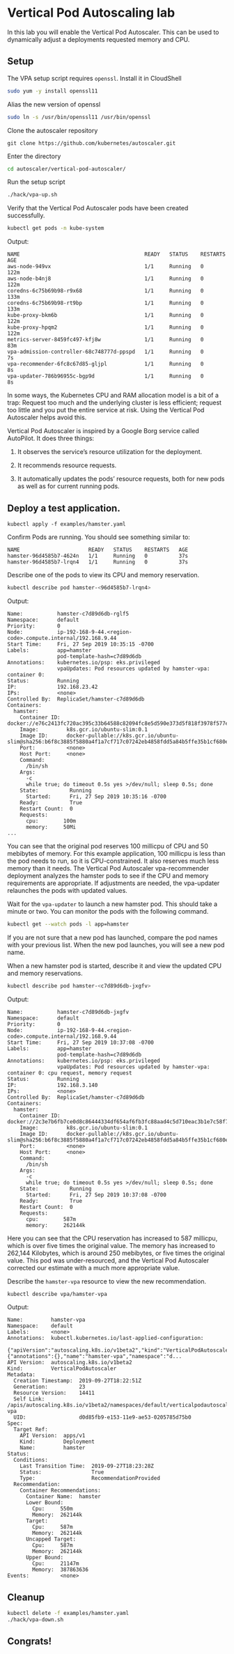 # Vertical Pod Autoscaling lab

In this lab you will enable the Vertical Pod Autoscaler. This can be used to dynamically 
adjust a deployments requested memory and CPU.

## Setup

The VPA setup script requires `openssl`. Install it in CloudShell
```sh
sudo yum -y install openssl11
```

Alias the new version of openssl
```sh
sudo ln -s /usr/bin/openssl11 /usr/bin/openssl
```

Clone the autoscaler repository 
```
git clone https://github.com/kubernetes/autoscaler.git
```

Enter the directory
```sh
cd autoscaler/vertical-pod-autoscaler/
```

Run the setup script
```sh
./hack/vpa-up.sh
```

Verify that the Vertical Pod Autoscaler pods have been created successfully.
```sh
kubectl get pods -n kube-system
```

Output:
```
NAME                                        READY   STATUS    RESTARTS   AGE
aws-node-949vx                              1/1     Running   0          122m
aws-node-b4nj8                              1/1     Running   0          122m
coredns-6c75b69b98-r9x68                    1/1     Running   0          133m
coredns-6c75b69b98-rt9bp                    1/1     Running   0          133m
kube-proxy-bkm6b                            1/1     Running   0          122m
kube-proxy-hpqm2                            1/1     Running   0          122m
metrics-server-8459fc497-kfj8w              1/1     Running   0          83m
vpa-admission-controller-68c748777d-ppspd   1/1     Running   0          7s
vpa-recommender-6fc8c67d85-gljpl            1/1     Running   0          8s
vpa-updater-786b96955c-bgp9d                1/1     Running   0          8s
```


In some ways, the Kubernetes CPU and RAM allocation model is a bit of a trap: Request too much and the underlying cluster is less efficient; request too little and you put the entire service at risk. 
Using the Vertical Pod Autoscaler helps avoid this.

Vertical Pod Autoscaler is inspired by a Google Borg service called AutoPilot. It does three things:

1. It observes the service’s resource utilization for the deployment.

2. It recommends resource requests.

3. It automatically updates the pods’ resource requests, both for new pods as well as for current running pods.

## Deploy a test application.
```
kubectl apply -f examples/hamster.yaml
```

Confirm Pods are running. You should see something similar to: 
```
NAME                      READY   STATUS    RESTARTS   AGE
hamster-96d4585b7-4624n   1/1     Running   0          37s
hamster-96d4585b7-lrqn4   1/1     Running   0          37s
```

Describe one of the pods to view its CPU and memory reservation.

```sh
kubectl describe pod hamster-<96d4585b7-lrqn4>
```

Output:
```
Name:           hamster-c7d89d6db-rglf5
Namespace:      default
Priority:       0
Node:           ip-192-168-9-44.<region-code>.compute.internal/192.168.9.44
Start Time:     Fri, 27 Sep 2019 10:35:15 -0700
Labels:         app=hamster
                pod-template-hash=c7d89d6db
Annotations:    kubernetes.io/psp: eks.privileged
                vpaUpdates: Pod resources updated by hamster-vpa: container 0:
Status:         Running
IP:             192.168.23.42
IPs:            <none>
Controlled By:  ReplicaSet/hamster-c7d89d6db
Containers:
  hamster:
    Container ID:  docker://e76c2413fc720ac395c33b64588c82094fc8e5d590e373d5f818f3978f577e24
    Image:         k8s.gcr.io/ubuntu-slim:0.1
    Image ID:      docker-pullable://k8s.gcr.io/ubuntu-slim@sha256:b6f8c3885f5880a4f1a7cf717c07242eb4858fdd5a84b5ffe35b1cf680ea17b1
    Port:          <none>
    Host Port:     <none>
    Command:
      /bin/sh
    Args:
      -c
      while true; do timeout 0.5s yes >/dev/null; sleep 0.5s; done
    State:          Running
      Started:      Fri, 27 Sep 2019 10:35:16 -0700
    Ready:          True
    Restart Count:  0
    Requests:
      cpu:        100m
      memory:     50Mi
...
```

You can see that the original pod reserves 100 millicpu of CPU and 50 mebibytes of memory. For this example application, 100 millicpu is less than the pod needs to run, so it is CPU-constrained. It also reserves much less memory than it needs. The Vertical Pod Autoscaler vpa-recommender deployment analyzes the hamster pods to see if the CPU and memory requirements are appropriate. If adjustments are needed, the vpa-updater relaunches the pods with updated values.

Wait for the `vpa-updater` to launch a new hamster pod. This should take a minute or two. You can monitor the pods with the following command.

```sh
kubectl get --watch pods -l app=hamster
```

If you are not sure that a new pod has launched, compare the pod names with your previous list. When the new pod launches, you will see a new pod name.

When a new hamster pod is started, describe it and view the updated CPU and memory reservations.

```sh
kubectl describe pod hamster-<c7d89d6db-jxgfv>
```

Output:
```
Name:           hamster-c7d89d6db-jxgfv
Namespace:      default
Priority:       0
Node:           ip-192-168-9-44.<region-code>.compute.internal/192.168.9.44
Start Time:     Fri, 27 Sep 2019 10:37:08 -0700
Labels:         app=hamster
                pod-template-hash=c7d89d6db
Annotations:    kubernetes.io/psp: eks.privileged
                vpaUpdates: Pod resources updated by hamster-vpa: container 0: cpu request, memory request
Status:         Running
IP:             192.168.3.140
IPs:            <none>
Controlled By:  ReplicaSet/hamster-c7d89d6db
Containers:
  hamster:
    Container ID:  docker://2c3e7b6fb7ce0d8c86444334df654af6fb3fc88aad4c5d710eac3b1e7c58f7db
    Image:         k8s.gcr.io/ubuntu-slim:0.1
    Image ID:      docker-pullable://k8s.gcr.io/ubuntu-slim@sha256:b6f8c3885f5880a4f1a7cf717c07242eb4858fdd5a84b5ffe35b1cf680ea17b1
    Port:          <none>
    Host Port:     <none>
    Command:
      /bin/sh
    Args:
      -c
      while true; do timeout 0.5s yes >/dev/null; sleep 0.5s; done
    State:          Running
      Started:      Fri, 27 Sep 2019 10:37:08 -0700
    Ready:          True
    Restart Count:  0
    Requests:
      cpu:        587m
      memory:     262144k
```

Here you can see that the CPU reservation has increased to 587 millicpu, which is over five times the original value. The memory has increased to 262,144 Kilobytes, which is around 250 mebibytes, or five times the original value. This pod was under-resourced, and the Vertical Pod Autoscaler corrected our estimate with a much more appropriate value.

Describe the `hamster-vpa` resource to view the new recommendation.

```sh
kubectl describe vpa/hamster-vpa
```

Output:
```
Name:         hamster-vpa
Namespace:    default
Labels:       <none>
Annotations:  kubectl.kubernetes.io/last-applied-configuration:
                {"apiVersion":"autoscaling.k8s.io/v1beta2","kind":"VerticalPodAutoscaler","metadata":{"annotations":{},"name":"hamster-vpa","namespace":"d...
API Version:  autoscaling.k8s.io/v1beta2
Kind:         VerticalPodAutoscaler
Metadata:
  Creation Timestamp:  2019-09-27T18:22:51Z
  Generation:          23
  Resource Version:    14411
  Self Link:           /apis/autoscaling.k8s.io/v1beta2/namespaces/default/verticalpodautoscalers/hamster-vpa
  UID:                 d0d85fb9-e153-11e9-ae53-0205785d75b0
Spec:
  Target Ref:
    API Version:  apps/v1
    Kind:         Deployment
    Name:         hamster
Status:
  Conditions:
    Last Transition Time:  2019-09-27T18:23:28Z
    Status:                True
    Type:                  RecommendationProvided
  Recommendation:
    Container Recommendations:
      Container Name:  hamster
      Lower Bound:
        Cpu:     550m
        Memory:  262144k
      Target:
        Cpu:     587m
        Memory:  262144k
      Uncapped Target:
        Cpu:     587m
        Memory:  262144k
      Upper Bound:
        Cpu:     21147m
        Memory:  387863636
Events:          <none>
```

## Cleanup
```sh
kubectl delete -f examples/hamster.yaml
./hack/vpa-down.sh
```


## Congrats! 
